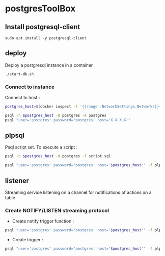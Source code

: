 # postgresToolBox 

## Install postgresql-client 
```
sudo apt install -y postgresql-client
```

## deploy 
Deploy a postgresql instance in a container
```bash
./start-db.sh
```

### Connect to instance 
Connect to host : 
```bash 
postgres_host=$(docker inspect -f '{{range .NetworkSettings.Networks}}{{.IPAddress}}{{end}}' postgres)

psql -h $postgres_host -U postgres -d postgres
psql "user='postgres' password='postgres' host='X.X.X.X'"
```

## plpsql 
Psql script set.
To execute a script : 

```bash
psql -h $postgres_host -U postgres -f script.sql
```

```bash
psql "user='postgres' password='postgres' host='$postgres_host'" -f plpgsql/create-airflow.sql
```

## listener 
Streaming service listening on a channel for notifications of actions on a table

### Create NOTIFY/LISTEN streaming protocol
- Create notify trigger function : 
```bash
psql "user='postgres' password='postgres' host='$postgres_host'" -f plpgsql/notify-trigger.sql.sql
```

- Create trigger : 
```bash
psql "user='postgres' password='postgres' host='$postgres_host'" -f plpgsql/create-trigger.sql
```



